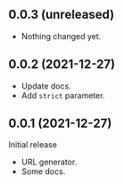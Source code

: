 0.0.3 (unreleased)
------------------

- Nothing changed yet.


0.0.2 (2021-12-27)
------------------

- Update docs.
- Add `strict` parameter.

0.0.1 (2021-12-27)
------------------

Initial release

- URL generator.
- Some docs.
